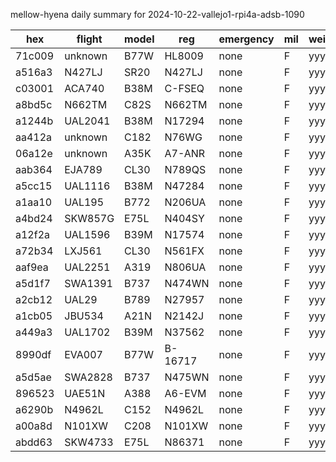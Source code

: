 mellow-hyena daily summary for 2024-10-22-vallejo1-rpi4a-adsb-1090

|hex|flight|model|reg|emergency|mil|weirdo|
|--|--|--|--|--|--|--|
|71c009|unknown|B77W|HL8009|none|F|yyy|
|a516a3|N427LJ|SR20|N427LJ|none|F|yyy|
|c03001|ACA740|B38M|C-FSEQ|none|F|yyy|
|a8bd5c|N662TM|C82S|N662TM|none|F|yyy|
|a1244b|UAL2041|B38M|N17294|none|F|yyy|
|aa412a|unknown|C182|N76WG|none|F|yyy|
|06a12e|unknown|A35K|A7-ANR|none|F|yyy|
|aab364|EJA789|CL30|N789QS|none|F|yyy|
|a5cc15|UAL1116|B38M|N47284|none|F|yyy|
|a1aa10|UAL195|B772|N206UA|none|F|yyy|
|a4bd24|SKW857G|E75L|N404SY|none|F|yyy|
|a12f2a|UAL1596|B39M|N17574|none|F|yyy|
|a72b34|LXJ561|CL30|N561FX|none|F|yyy|
|aaf9ea|UAL2251|A319|N806UA|none|F|yyy|
|a5d1f7|SWA1391|B737|N474WN|none|F|yyy|
|a2cb12|UAL29|B789|N27957|none|F|yyy|
|a1cb05|JBU534|A21N|N2142J|none|F|yyy|
|a449a3|UAL1702|B39M|N37562|none|F|yyy|
|8990df|EVA007|B77W|B-16717|none|F|yyy|
|a5d5ae|SWA2828|B737|N475WN|none|F|yyy|
|896523|UAE51N|A388|A6-EVM|none|F|yyy|
|a6290b|N4962L|C152|N4962L|none|F|yyy|
|a00a8d|N101XW|C208|N101XW|none|F|yyy|
|abdd63|SKW4733|E75L|N86371|none|F|yyy|
